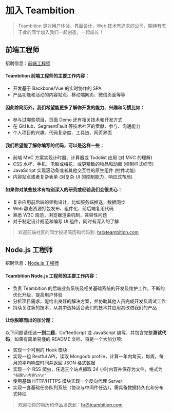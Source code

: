 
# 加入 Teambition

> Teambition 是对用户体验，界面设计，Web 技术有追求的公司，期待有志于此的同学加入我们一起创造，一起成长！

## 前端工程师

招聘信息：[前端工程师](https://www.teambition.com/careers/job/article?_id=565b001e57fb747c12df7ab1)

#### Teambition 前端工程师的主要工作内容：

* 开发基于 Backbone/Vue 的实时协作的 SPA
* 产品功能和活动的内容站点、移动端网页、微信页面等等

#### 因此除简历外，我们希望能更多了解你开发的能力、兴趣和习惯比如：

* 参与过哪些项目，页面 Demo 还有相关技术和开发方式
* 在 GitHub、SegmentFault 等技术社区的贡献、参与、沟通能力
* 个人项目的兴趣、代码复杂度、工具链、网页界面

#### 我们希望能了解你编写的代码，可以是这样一些：

* 前端 MVC 方案实现计时器、计算器或 Todolist 应用 (对 MVC 的理解)
* CSS 水杯、手机、电脑或梅花，或更精致的物品和动画 (控制样式细节)
* JavaScript 实现滚动条或者其他交互性的原生组件 (控件功能)
* 内容站点或者复杂表单 (对复杂 UI 的控制能力，响应式布局)

#### 如果你对某些技术有特别深入的研究或经验我们会很关心：

* 复杂应用前后端的架构设计，比如服务端推送，数据同步
* Web 静态资源打包发布、组件化、前后端复用代码
* 熟悉 W3C 规范，浏览器渲染机制，兼容性问题
* 对于制定设计规范和编写 UI 组件，同时有深入的了解

> 欢迎前端社区的同学投递简历和代码到: <hr@teambition.com>

## Node.js 工程师

招聘信息：[Node.js 工程师](https://www.teambition.com/careers/job/article?_id=565b03c057fb747c12df7ab2)

#### Teambition Node.js 工程师的主要工作内容：

* 负责 Teambition 的后端业务系统及相关基础系统的开发及维护工作，不断的优化升级，提高用户体验
* 分析项目需求，能给出良好的解决方案，并协助其他人员完成开发及调试工作
* 持续关注新的技术，从其中选择适合我们的技术并应用其改进我们的产品

#### 让你脱颖而出的加分题：

以下问题请任选**一到二题**，CoffeeScript 或 JavaScript 编写，并包含完整**测试代码**，如果有简单易懂的 README 文档，将是一个大加分项:

* 实现一个可用的 Hook 模块
* 实现一组 Restful API，读取 Mongodb profile，计算一年内每天，每周，每月的平均响应时间并返回 JSON 格式数据
* 实现一个 RSS 爬虫，任选三个站点抓取 24 小时内容并保存为文件，格式为 `"标题\n内容\n\n"`
* 使用基础 HTTP/HTTPS 模块实现一个反向代理 Server
* 实现一套基础任务队列系统（协议与中间件任选），需具备数据持久化和分布式特征

> 欢迎把你的简历和作品发送到：<hr@teambition.com>
